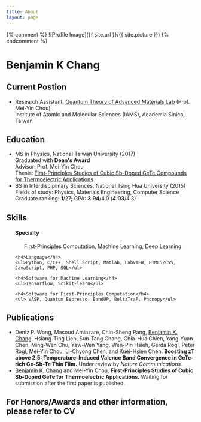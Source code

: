 ```yaml
---
title: About
layout: page
---
```

{% comment %} ![Profile Image]({{ site.url }}/{{ site.picture }}) {% endcomment %}

<h1>Benjamin K Chang</h1>

<h2>Current Postion</h2>
<ul>
<li>Research Assistant, <a href="https://www.iams.sinica.edu.tw/project/mychou">Quantum Theory of Advanced Materials Lab</a> (Prof. Mei-Yin Chou),<br> Institute of Atomic and Molecular Sciences (IAMS), Academia Sinica, Taiwan</li>
</ul>

<h2>Education</h2>
<ul class="skill-list">
	<li>MS in Physics, National Taiwan University (2017) <br> Graduated with <b>Dean's Award</b> <br> Advisor: Prof. Mei-Yin Chou <br> Thesis: <a href="https://doi.org/10.6342/NTU201701378">First-Principles Studies of Cubic Sb-Doped GeTe Compounds for Thermoelectric Applications</a></li>
	<li>BS in Interdisciplinary Sciences, National Tsing Hua University (2015)<br>Fields of study: Physics, Materials Engineering, Computer Science <br> Graduate ranking: <b>1</b>/27; GPA: <b>3.94</b>/4.0 (<b>4.03</b>/4.3)</li>
</ul>

<h2>Skills</h2>
<ul class="skill-list">
	<h4>Specialty</h4>
	<ul>First-Principles Computation, Machine Learning, Deep Learning</ul>

	<h4>Language</h4>
	<ul>Python, C/C++, Shell Script, Matlab, LabVIEW, HTML5/CSS, JavaScript, PHP, SQL</ul>

	<h4>Software for Machine Learning</h4>
	<ul>Tensorflow, Scikit-learn</ul>

	<h4>Software for First-Principles Computation</h4>
	<ul> VASP, Quantum Espresso, BandUP, BoltzTraP, Phonopy</ul>
</ul>

<h2>Publications</h2>
<ul class="skill-list">
	<li>Deniz P. Wong, Masoud Aminzare, Chin-Sheng Pang, <u>Benjamin K. Chang</u>, Hsiang-Ting Lien, Sun-Tang Chang, Chia-Hua Chien, Yang-Yuan Chen, Ming-Wen Chu, Yaw-Wen Yang, Wen-Pin Hsieh, Gerda Rogl, Peter Rogl, Mei-Yin Chou, Li-Chyong Chen, and Kuei-Hsien Chen. <b>Boosting zT above 2.5: Temperature-Induced Valence Band Convergence in GeTe-rich Ge-Sb-Te Thin Film.</b> Under review by <i>Nature Communications.</i></li>
	<li><u>Benjamin K. Chang</u> and Mei-Yin Chou, <b>First-Principles Studies of Cubic Sb-Doped GeTe for Thermoelectric Applications.</b> Waiting for submission after the first paper is published.
</li>
</ul>

<h2>For Honors/Awards and other information, please refer to CV</h2>
